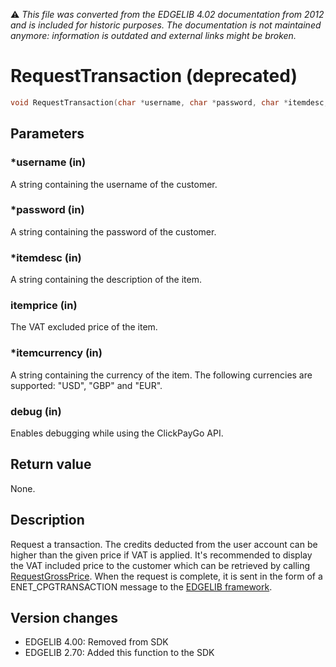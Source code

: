 :warning: _This file was converted from the EDGELIB 4.02 documentation from 2012 and is included for historic purposes. The documentation is not maintained anymore: information is outdated and external links might be broken._

# RequestTransaction (deprecated)


```c++
void RequestTransaction(char *username, char *password, char *itemdesc, ETYPE_MONEY itemprice, char *itemcurrency, bool debug = false)
```

## Parameters
### *username (in)
A string containing the username of the customer.

### *password (in)
A string containing the password of the customer.

### *itemdesc (in)
A string containing the description of the item.

### itemprice (in)
The VAT excluded price of the item.

### *itemcurrency (in)
A string containing the currency of the item. The following currencies are supported: "USD", "GBP" and "EUR".

### debug (in)
Enables debugging while using the ClickPayGo API.

## Return value
None.

## Description
Request a transaction. The credits deducted from the user account can be higher than the given price if VAT is applied. It's recommended to display the VAT included price to the customer which can be retrieved by calling [RequestGrossPrice](classclickpaygo_requestgrossprice.md). When the request is complete, it is sent in the form of a ENET_CPGTRANSACTION message to the [EDGELIB framework](framework_onnetmessage.md).

## Version changes
- EDGELIB 4.00: Removed from SDK 
- EDGELIB 2.70: Added this function to the SDK

